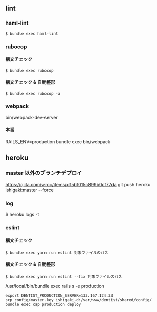 ## lint
### haml-lint
```
$ bundle exec haml-lint
```

### rubocop

#### 構文チェック
```
$ bundle exec rubocop
```

#### 構文チェック & 自動整形
```
$ bundle exec rubocop -a
```

### webpack
bin/webpack-dev-server

#### 本番
RAILS_ENV=production bundle exec bin/webpack
## heroku
### master 以外のブランチデプロイ
https://qiita.com/wroc/items/d15b1015c899b0cf77da
git push heroku ishigaki:master --force

### log
$ heroku logs -t

### eslint

#### 構文チェック
```
$ bundle exec yarn run eslint 対象ファイルのパス
```

#### 構文チェック & 自動整形
```
$ bundle exec yarn run eslint --fix 対象ファイルのパス
```

/usr/local/bin/bundle exec rails s -e production

```
export DENTIST_PRODUCTION_SERVER=133.167.124.33
scp config/master.key ishigaki-d:/var/www/dentist/shared/config/
bundle exec cap production deploy
```
